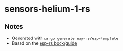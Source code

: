# sensors-helium-1-rs

## Notes
* Generated with `cargo generate esp-rs/esp-template`
* Based on the [esp-rs book/guide](https://esp-rs.github.io/book/introduction.html)
